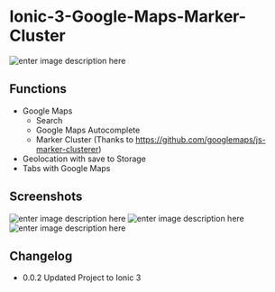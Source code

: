 # Ionic-3-Google-Maps-Marker-Cluster


![enter image description here](https://i.imgur.com/gieYy4A.jpg)

Functions
---------

 - Google Maps
    - Search
    - Google Maps Autocomplete
    - Marker Cluster (Thanks to https://github.com/googlemaps/js-marker-clusterer)
 - Geolocation with save to Storage
 - Tabs with Google Maps


Screenshots
-----------

![enter image description here](https://i.imgur.com/x1Rcbf4.png)
![enter image description here](https://i.imgur.com/odHrbjk.png)
![enter image description here](https://i.imgur.com/pyKhpVt.png)


Changelog
-----------

 - 0.0.2 Updated Project to Ionic 3
